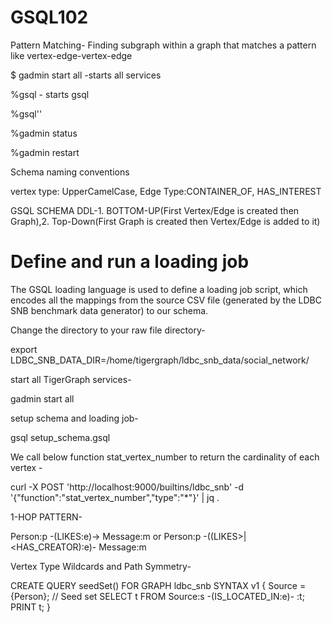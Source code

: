 # GSQL102
Pattern Matching- Finding subgraph within a graph that matches a pattern like vertex-edge-vertex-edge

$ gadmin start all -starts all services

%gsql - starts gsql 

%gsql'<GSQL command string>'

%gadmin status

%gadmin restart
  
Schema naming conventions

vertex type: UpperCamelCase, Edge Type:CONTAINER_OF, HAS_INTEREST
  
GSQL SCHEMA DDL-1. BOTTOM-UP(First Vertex/Edge is created then Graph),2. Top-Down(First Graph is created then Vertex/Edge is added to it)
  
# Define and run a loading job
  The GSQL loading language is used to define a loading job script, which encodes all the mappings from the source CSV file (generated by the LDBC SNB benchmark data generator) to our schema. 

Change the directory to your raw file directory-

export LDBC_SNB_DATA_DIR=/home/tigergraph/ldbc_snb_data/social_network/

start all TigerGraph services-

gadmin start all

setup schema and loading job-

gsql setup_schema.gsql

We call below function stat_vertex_number  to return the cardinality of each vertex -
  
curl -X POST 'http://localhost:9000/builtins/ldbc_snb' -d  '{"function":"stat_vertex_number","type":"*"}'  | jq .  
  
1-HOP PATTERN-
  
Person:p -(LIKES:e)-> Message:m    or       Person:p -((LIKES>|<HAS_CREATOR):e)- Message:m
                                                                                 
Vertex Type Wildcards and Path Symmetry-
                                                                                 
CREATE QUERY seedSet() FOR GRAPH ldbc_snb SYNTAX v1 {
    Source = {Person}; // Seed set 
    SELECT t FROM Source:s -(IS_LOCATED_IN:e)- :t;
    PRINT t;
}                                                                                 
  
  
  

  
  
